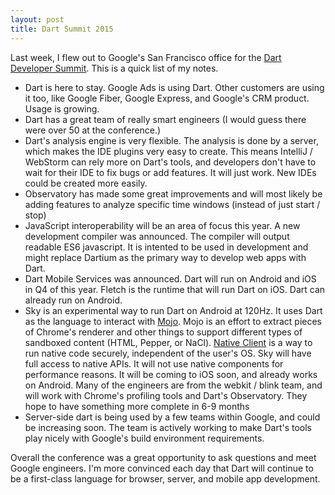 ```yaml
---
layout: post
title: Dart Summit 2015
---
```


Last week, I flew out to Google's San Francisco office for the [Dart Developer
Summit](https://www.dartlang.org/events/2015/summit/).  This is a quick list
of my notes.

- Dart is here to stay.  Google Ads is using Dart.  Other customers are using
it too, like Google Fiber, Google Express, and Google's CRM product.  Usage
is growing.
- Dart has a great team of really smart engineers (I would guess there were
over 50 at the conference.)
- Dart's analysis engine is very flexible.  The analysis is done by a server,
which makes the IDE plugins very easy to create.  This means IntelliJ /
WebStorm can rely more on Dart's tools, and developers don't have to wait for
their IDE to fix bugs or add features.  It will just work.  New IDEs could
be created more easily.
- Observatory has made some great improvements and will most likely be adding
features to analyze specific time windows (instead of just start / stop)
- JavaScript interoperability will be an area of focus this year.  A new
development compiler was announced.  The compiler will output readable ES6
javascript.  It is intented to be used in development and might replace
Dartium as the primary way to develop web apps with Dart.
- Dart Mobile Services was announced.  Dart will run on Android and iOS in Q4
of this year.  Fletch is the runtime that will run Dart on iOS.  Dart can
already run on Android.
- Sky is an experimental way to run Dart on Android at 120Hz.  It uses Dart
as the language to interact with [Mojo](https://github.com/domokit/mojo).  Mojo
is an effort to extract pieces of Chrome's renderer and other things to support
different types of sandboxed content (HTML, Pepper, or NaCl).  [Native
Client](https://developer.chrome.com/native-client) is a way to run native code
securely, independent of the user's OS.  Sky will have full access to native
APIs.  It will not use native components for performance reasons.  It will
be coming to iOS soon, and already works on Android.  Many of the engineers are
from the webkit / blink team, and will work with Chrome's profiling tools and
Dart's Observatory.  They hope to have something more complete in 6-9 months
- Server-side dart is being used by a few teams within Google, and could be
increasing soon.  The team is actively working to make Dart's tools play
nicely with Google's build environment requirements.


Overall the conference was a great opportunity to ask questions and meet Google
engineers.  I'm more convinced each day that Dart will continue to be a
first-class language for browser, server, and mobile app development.

